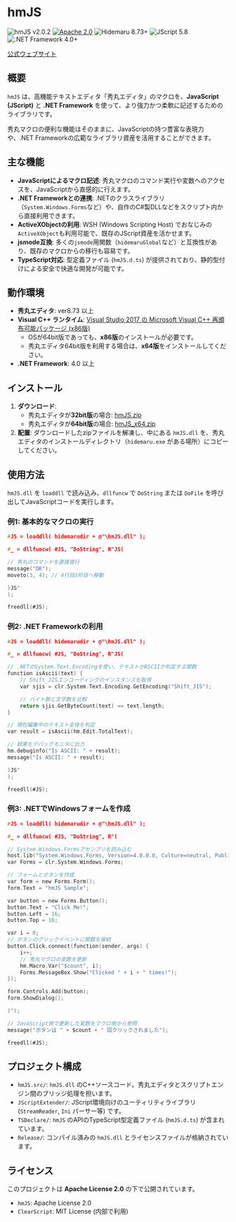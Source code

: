 # hmJS

![hmJS v2.0.2](https://img.shields.io/badge/hmJS-v2.0.2-6479ff.svg)
[![Apache 2.0](https://img.shields.io/badge/license-Apache_2.0-blue.svg?style=flat)](LICENSE.txt)
![Hidemaru 8.73+](https://img.shields.io/badge/Hidemaru-v8.73+-6479ff.svg)
![JScript 5.8](https://img.shields.io/badge/JScript-v5.8-6479ff.svg?logo=javascript&logoColor=white)
![.NET Framework 4.0+](https://img.shields.io/badge/.NET-4.0+-blueviolet.svg?logo=.net)

[公式ウェブサイト](https://秀丸マクロ.net/?page=nobu_tool_hm_javascript)

## 概要

`hmJS` は、高機能テキストエディタ「秀丸エディタ」のマクロを、**JavaScript (JScript)** と **.NET Framework** を使って、より強力かつ柔軟に記述するためのライブラリです。

秀丸マクロの便利な機能はそのままに、JavaScriptの持つ豊富な表現力や、.NET Frameworkの広範なライブラリ資産を活用することができます。

## 主な機能

*   **JavaScriptによるマクロ記述**: 秀丸マクロのコマンド実行や変数へのアクセスを、JavaScriptから直感的に行えます。
*   **.NET Frameworkとの連携**: .NETのクラスライブラリ（`System.Windows.Forms`など）や、自作のC#製DLLなどをスクリプト内から直接利用できます。
*   **ActiveXObjectの利用**: WSH (Windows Scripting Host) でおなじみの`ActiveXObject`も利用可能で、既存のJScript資産を活かせます。
*   **jsmode互換**: 多くの`jsmode`用関数（`hidemaruGlobal`など）と互換性があり、既存のマクロからの移行も容易です。
*   **TypeScript対応**: 型定義ファイル (`hmJS.d.ts`) が提供されており、静的型付けによる安全で快適な開発が可能です。

## 動作環境

*   **秀丸エディタ**: ver8.73 以上
*   **Visual C++ ランタイム**: [Visual Studio 2017 の Microsoft Visual C++ 再頒布可能パッケージ (x86版)](https://learn.microsoft.com/ja-jp/cpp/windows/latest-supported-vc-redist)
    *   OSが64bit版であっても、**x86版**のインストールが必要です。
    *   秀丸エディタ64bit版を利用する場合は、**x64版**をインストールしてください。
*   **.NET Framework**: 4.0 以上

## インストール

1.  **ダウンロード**:
    *   秀丸エディタが**32bit版**の場合: [hmJS.zip](https://xn--pckzexbx21r8q9b.net/other_soft/hm_javascript/hmJS.zip)
    *   秀丸エディタが**64bit版**の場合: [hmJS_x64.zip](https://xn--pckzexbx21r8q9b.net/other_soft/hm_javascript/hmJS_x64.zip)
2.  **配置**:
    ダウンロードしたzipファイルを解凍し、中にある `hmJS.dll` を、秀丸エディタのインストールディレクトリ（`hidemaru.exe` がある場所）にコピーしてください。

## 使用方法

`hmJS.dll` を `loaddll` で読み込み、`dllfuncw` で `DoString` または `DoFile` を呼び出してJavaScriptコードを実行します。

### 例1: 基本的なマクロの実行

```c
#JS = loaddll( hidemarudir + @"\hmJS.dll" );

#_ = dllfuncw( #JS, "DoString", R"JS(

// 秀丸のコマンドを直接実行
message("OK");
moveto(3, 4); // 4行目3桁目へ移動

)JS"
);

freedll(#JS);
```

### 例2: .NET Frameworkの利用

```c
#JS = loaddll( hidemarudir + @"\hmJS.dll" );

#_ = dllfuncw( #JS, "DoString", R"JS(

// .NETのSystem.Text.Encodingを使い、テキストがASCIIか判定する関数
function isAscii(text) {
    // Shift_JISエンコーディングのインスタンスを取得
    var sjis = clr.System.Text.Encoding.GetEncoding("Shift_JIS");

    // バイト数と文字数を比較
    return sjis.GetByteCount(text) == text.length;
}

// 現在編集中のテキスト全体を判定
var result = isAscii(hm.Edit.TotalText);

// 結果をデバッグモニタに出力
hm.debuginfo("Is ASCII: " + result);
message("Is ASCII: " + result);

)JS"
);

freedll(#JS);
```

### 例3: .NETでWindowsフォームを作成

```c
#JS = loaddll( hidemarudir + @"\hmJS.dll" );

#_ = dllfuncw( #JS, "DoString", R"(

// System.Windows.Formsアセンブリを読み込む
host.lib("System.Windows.Forms, Version=4.0.0.0, Culture=neutral, PublicKeyToken=b77a5c561934e089");
var Forms = clr.System.Windows.Forms;

// フォームとボタンを作成
var form = new Forms.Form();
form.Text = "hmJS Sample";

var button = new Forms.Button();
button.Text = "Click Me!";
button.Left = 16;
button.Top = 16;

var i = 0;
// ボタンのクリックイベントに関数を接続
button.Click.connect(function(sender, args) {
    i++;
    // 秀丸マクロの変数を更新
    hm.Macro.Var("$count", i);
    Forms.MessageBox.Show("Clicked " + i + " times!");
});

form.Controls.Add(button);
form.ShowDialog();

)");

// JavaScript側で更新した変数をマクロ側から参照
message("ボタンは " + $count + " 回クリックされました");

freedll(#JS);
```

## プロジェクト構成

*   `hmJS.src/`: `hmJS.dll` のC++ソースコード。秀丸エディタとスクリプトエンジン間のブリッジ処理を担います。
*   `JScriptExtender/`: JScript環境向けのユーティリティライブラリ (`StreamReader`, `Ini` パーサー等) です。
*   `TSDeclare/`: `hmJS` のAPIのTypeScript型定義ファイル (`hmJS.d.ts`) が含まれています。
*   `Release/`: コンパイル済みの `hmJS.dll` とライセンスファイルが格納されています。

## ライセンス

このプロジェクトは **Apache License 2.0** の下で公開されています。

-   `hmJS`: Apache License 2.0
-   `ClearScript`: MIT License (内部で利用)